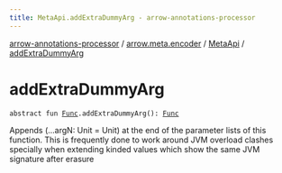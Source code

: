 ```yaml
---
title: MetaApi.addExtraDummyArg - arrow-annotations-processor
---
```


[arrow-annotations-processor](../../index.html) / [arrow.meta.encoder](../index.html) / [MetaApi](index.html) / [addExtraDummyArg](./add-extra-dummy-arg.html)

# addExtraDummyArg

`abstract fun `[`Func`](../../arrow.meta.ast/-func/index.html)`.addExtraDummyArg(): `[`Func`](../../arrow.meta.ast/-func/index.html)

Appends (...argN: Unit = Unit) at the end of the parameter lists of this function.
This is frequently done to work around JVM overload clashes specially when extending kinded values
which show the same JVM signature after erasure


